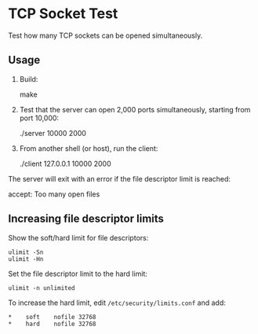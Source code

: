 # TCP Socket Test

Test how many TCP sockets can be opened simultaneously.

## Usage

1. Build:

    make

2. Test that the server can open 2,000 ports simultaneously, starting from port 10,000:

    ./server 10000 2000

3. From another shell (or host), run the client:

    ./client 127.0.0.1 10000 2000

The server will exit with an error if the file descriptor limit is reached:

  accept: Too many open files

## Increasing file descriptor limits

Show the soft/hard limit for file descriptors:

    ulimit -Sn
    ulimit -Hn

Set the file descriptor limit to the hard limit:

    ulimit -n unlimited

To increase the hard limit, edit `/etc/security/limits.conf` and add:

    *    soft    nofile 32768
    *    hard    nofile 32768
